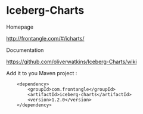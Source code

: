 # Iceberg-Charts

Homepage

http://frontangle.com/#/icharts/

Documentation

https://github.com/oliverwatkins/Iceberg-Charts/wiki

Add it to you Maven project :

		<dependency>
			<groupId>com.frontangle</groupId>
			<artifactId>iceberg-charts</artifactId>
			<version>1.2.0</version>
		</dependency>
